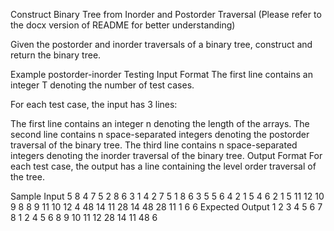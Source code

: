 Construct Binary Tree from Inorder and Postorder Traversal (Please refer to the docx version of README for better understanding)


Given the postorder and inorder traversals of a binary tree, construct and return the binary tree.

Example
postorder-inorder
Testing
Input Format
The first line contains an integer T denoting the number of test cases.

For each test case, the input has 3 lines:

The first line contains an integer n denoting the length of the arrays.
The second line contains n space-separated integers denoting the postorder traversal of the binary tree.
The third line contains n space-separated integers denoting the inorder traversal of the binary tree.
Output Format
For each test case, the output has a line containing the level order traversal of the tree.

Sample Input
5
8
4 7 5 2 8 6 3 1
4 2 7 5 1 8 6 3
5
5 6 4 2 1
5 4 6 2 1
5
11 12 10 9 8
8 9 11 10 12
4
48 14 11 28
14 48 28 11
1
6
6
Expected Output
1 2 3 4 5 6 7 8
1 2 4 5 6
8 9 10 11 12
28 14 11 48
6
